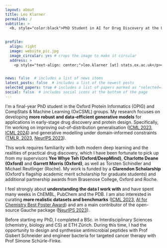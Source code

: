 ```yaml
---
layout: about
title: Leo Klarner
permalink: /
subtitle: >
  <b, style="color:black">PhD Student in AI for Drug Discovery at the University of Oxford</b> 
  

profile:
  align: right
  image: website_pic.jpg
  image_circular: yes # crops the image to make it circular
  address: >
    <p style="text-align: center;">leo.klarner [at] stats.ox.ac.uk</p><br>


news: false  # includes a list of news items
latest_posts: false  # includes a list of the newest posts
selected_papers: true # includes a list of papers marked as "selected={true}"
social: false  # includes social icons at the bottom of the page
---
```



I'm a final-year PhD student in the Oxford Protein Informatics (OPIG) and CompStats & Machine Learning (OxCSML) groups. My research focuses on developing **more robust and data-efficient generative models** for applications in early-stage drug discovery and protein design. Specifically, I’m working on improving out-of-distribution generalisation ([ICML 2023](https://proceedings.mlr.press/v202/klarner23a/klarner23a.pdf), [ICML 2024](https://arxiv.org/abs/2407.11942)) and generative modelling under domain-informed constraints ([TMLR, 2023](https://arxiv.org/abs/2304.05364), [NeurIPS 2023](https://arxiv.org/pdf/2307.05439.pdf)).

This work requires familiarity with both modern deep learning and the realities of practical drug discovery, which I have been fortunate to pick up from my supervisors **Yee Whye Teh (Oxford/DeepMind)**, **Charlotte Deane (Oxford)** and **Garrett Morris (Oxford)**, as well as Torsten Schindler and Michael Reutlinger (Roche). My work is funded by a **Clarendon Scholarship** (Oxford's flagship academic merit scholarship for graduate students) and additional partnership awards from Brasenose College, Oxford and Roche.

I feel strongly about **understanding the data I work with** and have spent many weeks in ChEMBL, PubChem and the PDB. I am also interested in curating **more realistic datasets and benchmarks** ([ICML 2023](https://proceedings.mlr.press/v202/klarner23a/klarner23a.pdf), [AI for Chemistry Best Poster Award](https://openreview.net/forum?id=Gc5oq8sr6A3&)) and am a main contributor of the open-source Gauche package ([NeurIPS 2023](https://arxiv.org/abs/2212.04450)).

Before starting my PhD, I completed a BSc. in Interdisciplinary Sciences (chemistry, biology and CS) at ETH Zürich. During this time, I had the opportunity to design and synthesise antimicrobial peptides with Prof Gisbert Schneider and engineer bacteria for targeted cancer therapy with Prof Simone Schürle-Finke.
